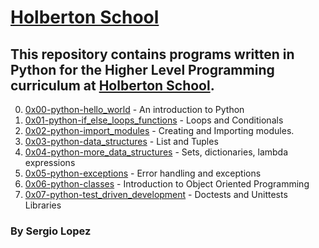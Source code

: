 # [Holberton School](https://www.holbertonschool.com) 

## This repository contains programs written in Python for the Higher Level Programming curriculum at [Holberton School](https://www.holbertonschool.com).

0. [0x00-python-hello_world](https://github.com/Cherjios/holbertonschool-higher_level_programming/tree/master/0x00-python-hello_world) - An introduction to Python
1. [0x01-python-if_else_loops_functions](https://github.com/Cherjios/holbertonschool-higher_level_programming/tree/master/0x01-python-if_else_loops_functions) - Loops and Conditionals
2. [0x02-python-import_modules](https://github.com/Cherjios/holbertonschool-higher_level_programming/tree/master/0x02-python-import_modules) - Creating and Importing modules.
3. [0x03-python-data_structures](https://github.com/Cherjios/holbertonschool-higher_level_programming/tree/master/0x03-python-data_structures) - List and Tuples 
4. [0x04-python-more_data_structures](https://github.com/Cherjios/holbertonschool-higher_level_programming/tree/master/0x04-python-more_data_structures) - Sets, dictionaries, lambda expressions
5. [0x05-python-exceptions](https://github.com/Cherjios/holbertonschool-higher_level_programming/tree/master/0x05-python-exceptions) -  Error handling and exceptions
6. [0x06-python-classes](https://github.com/Cherjios/holbertonschool-higher_level_programming/tree/master/0x06-python-classes) - Introduction to Object Oriented Programming
7. [0x07-python-test_driven_development](https://github.com/Cherjios/holbertonschool-higher_level_programming/tree/master/0x07-python-test_driven_development) - Doctests and Unittests Libraries


### By Sergio Lopez 